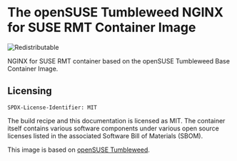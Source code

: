 # The openSUSE Tumbleweed NGINX for SUSE RMT Container Image
![Redistributable](https://img.shields.io/badge/Redistributable-Yes-green)


NGINX for SUSE RMT container based on the openSUSE Tumbleweed Base Container Image.

## Licensing
`SPDX-License-Identifier: MIT`

The build recipe and this documentation is licensed as MIT.
The container itself contains various software components under various open source licenses listed in the associated
Software Bill of Materials (SBOM).

This image is based on [openSUSE Tumbleweed](https://get.opensuse.org/tumbleweed/).
